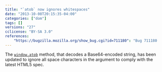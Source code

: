 ```yaml
---
title: "`atob` now ignores whitespaces"
date: "2013-10-08T20:15:35-04:00"
categories: ["dom"]
tags: []
versions: "27"
cclicense: "BY-SA 3.0"
references:
    "https://bugzilla.mozilla.org/show_bug.cgi?id=711180": "Bug 711180 – atob should ignore whitespace"
---
```

The [`window.atob`](https://developer.mozilla.org/en-US/docs/Web/API/window.atob) method, that decodes a Base64-encoded string, has been updated to ignore all space characters in the argument to comply with the latest HTML5 spec.

